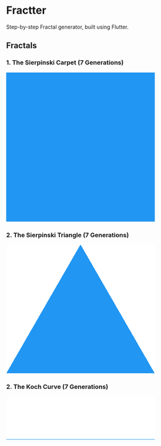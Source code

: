# Fractter

Step-by-step Fractal generator, built using Flutter.

## Fractals

### 1. The Sierpinski Carpet (7 Generations)

<img width=400 src=.github/images/sierpinski_carpet.gif />

### 2. The Sierpinski Triangle (7 Generations)

<img width=400 src=.github/images/sierpinski_triangle.gif />

### 2. The Koch Curve (7 Generations)

<img width=400 src=.github/images/koch_curve.gif />
